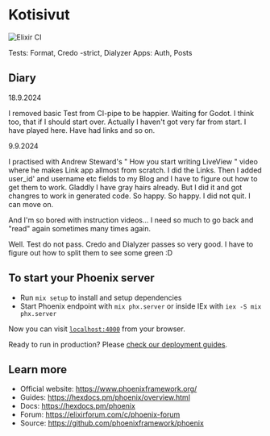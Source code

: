 # Kotisivut

![Elixir CI](https://github.com/jhalmu/Homesite/workflows/Elixir%20CI/badge.svg)


Tests: Format, Credo -strict, Dialyzer
Apps: Auth, Posts

## Diary

18.9.2024

I removed basic Test from CI-pipe to be happier. Waiting for Godot. I think too,  that if I should start over. Actually I haven't got very far from start. I have played here. Have had links and so on.

9.9.2024

I practised with Andrew Steward's " How you start writing LiveView " video where he makes Link app allmost from scratch. I did the Links.
Then I added user_id' and username etc fields to my Blog and I have to figure out how to get them to work. Gladdly I have gray hairs already. But I did it and got changres to work in generated code. So happy. So happy. I did not quit. I can move on.

And I'm so bored with instruction videos... I need so much to go back and "read" again sometimes many times again.

Well. Test do not pass. Credo and Dialyzer passes so very good. I have to figure out how to split them to see some green :D

## To start your Phoenix server

* Run `mix setup` to install and setup dependencies
* Start Phoenix endpoint with `mix phx.server` or inside IEx with `iex -S mix phx.server`

Now you can visit [`localhost:4000`](http://localhost:4000) from your browser.

Ready to run in production? Please [check our deployment guides](https://hexdocs.pm/phoenix/deployment.html).

## Learn more

* Official website: <https://www.phoenixframework.org/>
* Guides: <https://hexdocs.pm/phoenix/overview.html>
* Docs: <https://hexdocs.pm/phoenix>
* Forum: <https://elixirforum.com/c/phoenix-forum>
* Source: <https://github.com/phoenixframework/phoenix>
